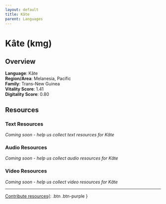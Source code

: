 ```yaml
---
layout: default
title: Kâte
parent: Languages
---
```


# Kâte (kmg)

## Overview

**Language**: Kâte  
**Region/Area**: Melanesia, Pacific  
**Family**: Trans-New Guinea  
**Vitality Score**: 1.41  
**Digitality Score**: 0.80  

## Resources

### Text Resources
*Coming soon - help us collect text resources for Kâte*

### Audio Resources
*Coming soon - help us collect audio resources for Kâte*

### Video Resources
*Coming soon - help us collect video resources for Kâte*

---

[Contribute resources](https://fairtrain.github.io/){: .btn .btn-purple }
